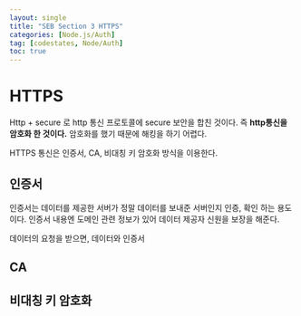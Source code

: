 ```yaml
---
layout: single
title: "SEB Section 3 HTTPS"
categories: [Node.js/Auth]
tag: [codestates, Node/Auth]
toc: true
---
```


# HTTPS

Http + secure 로 http 통신 프로토콜에 secure 보안을 합친 것이다. 즉 **http통신을 암호화 한 것이다.** 암호화를 했기 때문에 해킹을 하기 어렵다.

HTTPS 통신은 인증서, CA, 비대칭 키 암호화 방식을 이용한다.

## 인증서

인증서는 데이터를 제공한 서버가 정말 데이터를 보내준 서버인지 인증, 확인 하는 용도 이다. 인증서 내용엔 도메인 관련 정보가 있어 데이터 제공자 신원을 보장을 해준다.

데이터의 요청을 받으면, 데이터와 인증서

## CA

## 비대칭 키 암호화
